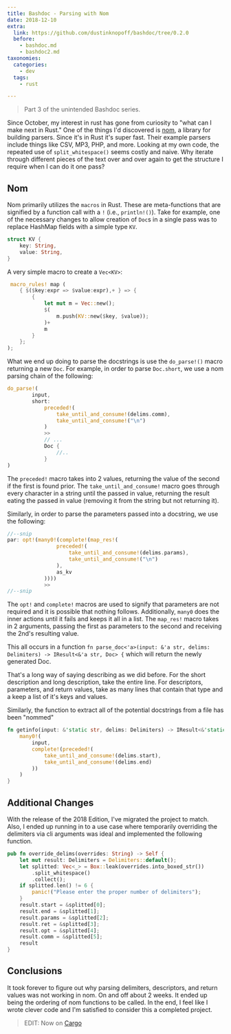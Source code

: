 ```yaml
---
title: Bashdoc - Parsing with Nom
date: 2018-12-10
extra:
  link: https://github.com/dustinknopoff/bashdoc/tree/0.2.0
  before:
    - bashdoc.md
    - bashdoc2.md
taxonomies:
  categories:
    - dev
  tags:
    - rust

---
```


> Part 3 of the unintended Bashdoc series.


Since October, my interest in rust has gone from curiosity to "what can I make next in Rust." One of the things I'd discovered is [nom](https://crates.io/crates/nom), a library for building parsers. Since it's in Rust it's super fast. Their example parsers include things like CSV, MP3, PHP, and more. Looking at my own code, the repeated use of `split_whitespace()` seems costly and naive. Why iterate through different pieces of the text over and over again to get the structure I require when I can do it one pass?

## Nom

Nom primarily utilizes the `macros` in Rust. These are meta-functions that are signified by a function call with a `!` (i.e., `println!()`). Take for example, one of the necessary changes to allow creation of `Doc`s in a single pass was to replace HashMap fields with a simple type `KV`.

```rust
struct KV {
    key: String,
    value: String,
}
```

A very simple macro to create a `Vec<KV>`:

```rust
 macro_rules! map (
    { $($key:expr => $value:expr),+ } => {
        {
            let mut m = Vec::new();
            $(
                m.push(KV::new($key, $value));
            )+
            m
        }
    };
);
```

What we end up doing to parse the docstrings is use the `do_parse!()` macro returning a new `Doc`. For example, in order to parse `Doc.short`, we use a nom parsing chain of the following:

```rust
do_parse!(
        input,
        short:
            preceded!(
                take_until_and_consume!(delims.comm),
                take_until_and_consume!("\n")
            )
            >>
            // ...
            Doc {
                //..
            }
)
```

The `preceded!` macro takes into 2 values, returning the value of the second if the first is found prior. The `take_until_and_consume!` macro goes through every character in a string until the passed in value, returning the result eating the passed in value (removing it from the string but not returning it).

Similarly, in order to parse the parameters passed into a docstring, we use the following:

```rust
//--snip
par: opt!(many0!(complete!(map_res!(
                preceded!(
                    take_until_and_consume!(delims.params),
                    take_until_and_consume!("\n")
                ),
                as_kv
            ))))
            >>
//--snip
```

The `opt!` and `complete!` macros are used to signify that parameters are not required and it is possible that nothing follows. Additionally, `many0` does the inner actions until it fails and keeps it all in a list. The `map_res!` macro takes in 2 arguments, passing the first as parameters to the second and receiving the 2nd's resulting value.

This all occurs in a function `fn parse_doc<'a>(input: &'a str, delims: Delimiters) -> IResult<&'a str, Doc> {` which will return the newly generated Doc.

That's a long way of saying describing as we did before. For the short description and long description, take the entire line. For descriptors, parameters, and return values, take as many lines that contain that type and a keep a list of it's keys and values.

Similarly, the function to extract all of the potential docstrings from a file has been "nommed"

```rust
fn getinfo(input: &'static str, delims: Delimiters) -> IResult<&'static str, Vec<&'static str>> {
    many0!(
        input,
        complete!(preceded!(
            take_until_and_consume!(delims.start),
            take_until_and_consume!(delims.end)
        ))
    )
}
```

## Additional Changes

With the release of the 2018 Edition, I've migrated the project to match. Also, I ended up running in to a use case where temporarily overriding the delimiters via cli arguments was ideal and implemented the following function.

```rust
pub fn override_delims(overrides: String) -> Self {
    let mut result: Delimiters = Delimiters::default();
    let splitted: Vec<_> = Box::leak(overrides.into_boxed_str())
        .split_whitespace()
        .collect();
    if splitted.len() != 6 {
        panic!("Please enter the proper number of delimiters");
    }
    result.start = &splitted[0];
    result.end = &splitted[1];
    result.params = &splitted[2];
    result.ret = &splitted[3];
    result.opt = &splitted[4];
    result.comm = &splitted[5];
    result
}
```

## Conclusions

It took forever to figure out why parsing delimiters, descriptors, and return values was not working in nom. On and off about 2 weeks. It ended up being the ordering of nom functions to be called. In the end, I feel like I wrote clever code and I'm satisfied to consider this a completed project.

> EDIT: Now on [Cargo](https://www.crates.io/crates/bashdoc)
